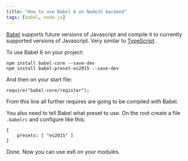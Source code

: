 ```yaml
---
title: "How to use Babel 6 on NodeJS backend"
tags: [babel, node.js]
---
```


<a href="https://babeljs.io/" target="_blank">Babel</a> supports future versions of Javascript and compile it to currently supported versions of Javascript. Very similar to <a href="http://www.typescriptlang.org/" target="_blank">TypeScript</a>.

To use Babel 6 on your project:
<!--more-->

```
npm install babel-core --save-dev
npm install babel-preset-es2015 --save-dev
```

And then on your start file:

```
require("babel-core/register");
```

From this line all further requires are going to be compiled with Babel.

You also need to tell Babel what preset to use. On the root create a file `.babelrc` and configure like this:

```
{
    presets: [ "es2015" ]
}
```

Done. Now you can use es6 on your modules.
